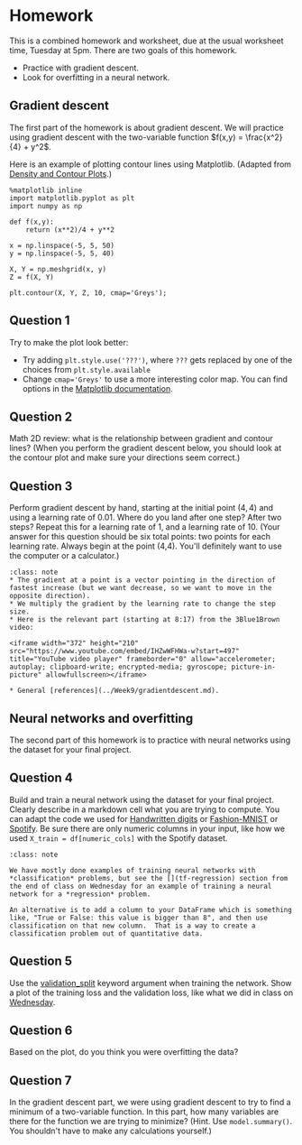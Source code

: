# Homework

This is a combined homework and worksheet, due at the usual worksheet time, Tuesday at 5pm.  There are two goals of this homework.
* Practice with gradient descent.
* Look for overfitting in a neural network.

## Gradient descent

The first part of the homework is about gradient descent.  We will practice using gradient descent with the two-variable function $f(x,y) = \frac{x^2}{4} + y^2$.

Here is an example of plotting contour lines using Matplotlib.  (Adapted from [Density and Contour Plots](https://jakevdp.github.io/PythonDataScienceHandbook/04.04-density-and-contour-plots.html).)

```
%matplotlib inline
import matplotlib.pyplot as plt
import numpy as np

def f(x,y):
    return (x**2)/4 + y**2

x = np.linspace(-5, 5, 50)
y = np.linspace(-5, 5, 40)

X, Y = np.meshgrid(x, y)
Z = f(X, Y)

plt.contour(X, Y, Z, 10, cmap='Greys');
```

## Question 1
Try to make the plot look better:
* Try adding `plt.style.use('???')`, where `???` gets replaced by one of the choices from `plt.style.available`
* Change `cmap='Greys'` to use a more interesting color map.  You can find options in the [Matplotlib documentation](https://matplotlib.org/stable/tutorials/colors/colormaps.html).

## Question 2
Math 2D review: what is the relationship between gradient and contour lines?  (When you perform the gradient descent below, you should look at the contour plot and make sure your directions seem correct.)

## Question 3

Perform gradient descent by hand, starting at the initial point $(4,4)$ and using a learning rate of 0.01.  Where do you land after one step?  After two steps?  Repeat this for a learning rate of 1, and a learning rate of 10.  (Your answer for this question should be six total points: two points for each learning rate.  Always begin at the point (4,4).  You'll definitely want to use the computer or a calculator.)

```{admonition} Reminders on gradient descent
:class: note
* The gradient at a point is a vector pointing in the direction of fastest increase (but we want decrease, so we want to move in the opposite direction).  
* We multiply the gradient by the learning rate to change the step size.
* Here is the relevant part (starting at 8:17) from the 3Blue1Brown video:

<iframe width="372" height="210" src="https://www.youtube.com/embed/IHZwWFHWa-w?start=497" title="YouTube video player" frameborder="0" allow="accelerometer; autoplay; clipboard-write; encrypted-media; gyroscope; picture-in-picture" allowfullscreen></iframe>

* General [references](../Week9/gradientdescent.md).
```

## Neural networks and overfitting

The second part of this homework is to practice with neural networks using the dataset for your final project.

## Question 4
Build and train a neural network using the dataset for your final project.  Clearly describe in a markdown cell what you are trying to compute.  You can adapt the code we used for [Handwritten digits](../Week9/Week8-Friday.ipynb) or [Fashion-MNIST](../Week9/Week9-Monday.md) or [Spotify](overfitting.ipynb).  Be sure there are only numeric columns in your input, like how we used `X_train = df[numeric_cols]` with the Spotify dataset.

```{admonition} Classification or Regression?
:class: note

We have mostly done examples of training neural networks with *classification* problems, but see the [](tf-regression) section from the end of class on Wednesday for an example of training a neural network for a *regression* problem.  

An alternative is to add a column to your DataFrame which is something like, "True or False: this value is bigger than 8", and then use classification on that new column.  That is a way to create a classification problem out of quantitative data.
```

## Question 5
Use the [validation_split](https://keras.io/api/models/model_training_apis/#fit-method) keyword argument when training the network.  Show a plot of the training loss and the validation loss, like what we did in class on [Wednesday](overfitting.ipynb).

## Question 6
Based on the plot, do you think you were overfitting the data?

## Question 7

In the gradient descent part, we were using gradient descent to try to find a minimum of a two-variable function.  In this part, how many variables are there for the function we are trying to minimize?  (Hint.  Use `model.summary()`.  You shouldn't have to make any calculations yourself.)